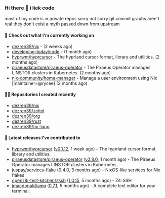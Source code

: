 ### Hi there 👋 i liek code
most of my code is in private repos sorry not sorry git commit graphs aren't real they don't exist a myth passed down from upstream

#### 👷 Check out what I'm currently working on

- [dezren39/nix](https://github.com/dezren39/nix) -  (2 weeks ago)
- [developing-today/code](https://github.com/developing-today/code) -  (1 month ago)
- [hyprwm/hyprcursor](https://github.com/hyprwm/hyprcursor) - The hyprland cursor format, library and utilities. (2 months ago)
- [piraeusdatastore/piraeus-operator](https://github.com/piraeusdatastore/piraeus-operator) - The Piraeus Operator manages LINSTOR clusters in Kubernetes. (2 months ago)
- [nix-community/home-manager](https://github.com/nix-community/home-manager) - Manage a user environment using Nix  [maintainer=@rycee]  (2 months ago)

#### 👨‍💻 Repositories I created recently

- [dezren39/nix](https://github.com/dezren39/nix)
- [dezren39/zettel](https://github.com/dezren39/zettel)
- [dezren39/org](https://github.com/dezren39/org)
- [dezren39/rust](https://github.com/dezren39/rust)
- [dezren39/for-loop](https://github.com/dezren39/for-loop)

#### 🚀 Latest releases I've contributed to

- [hyprwm/hyprcursor](https://github.com/hyprwm/hyprcursor) ([v0.1.12](https://github.com/hyprwm/hyprcursor/releases/tag/v0.1.12), 1 week ago) - The hyprland cursor format, library and utilities.
- [piraeusdatastore/piraeus-operator](https://github.com/piraeusdatastore/piraeus-operator) ([v2.8.0](https://github.com/piraeusdatastore/piraeus-operator/releases/tag/v2.8.0), 1 month ago) - The Piraeus Operator manages LINSTOR clusters in Kubernetes.
- [juspay/services-flake](https://github.com/juspay/services-flake) ([0.4.0](https://github.com/juspay/services-flake/releases/tag/0.4.0), 3 months ago) - NixOS-like services for Nix flakes
- [openziti-test-kitchen/zssh](https://github.com/openziti-test-kitchen/zssh) ([1.0.15](https://github.com/openziti-test-kitchen/zssh/releases/tag/1.0.15), 5 months ago) - Ziti SSH
- [jmacdonald/amp](https://github.com/jmacdonald/amp) ([0.7.1](https://github.com/jmacdonald/amp/releases/tag/0.7.1), 5 months ago) - A complete text editor for your terminal.
